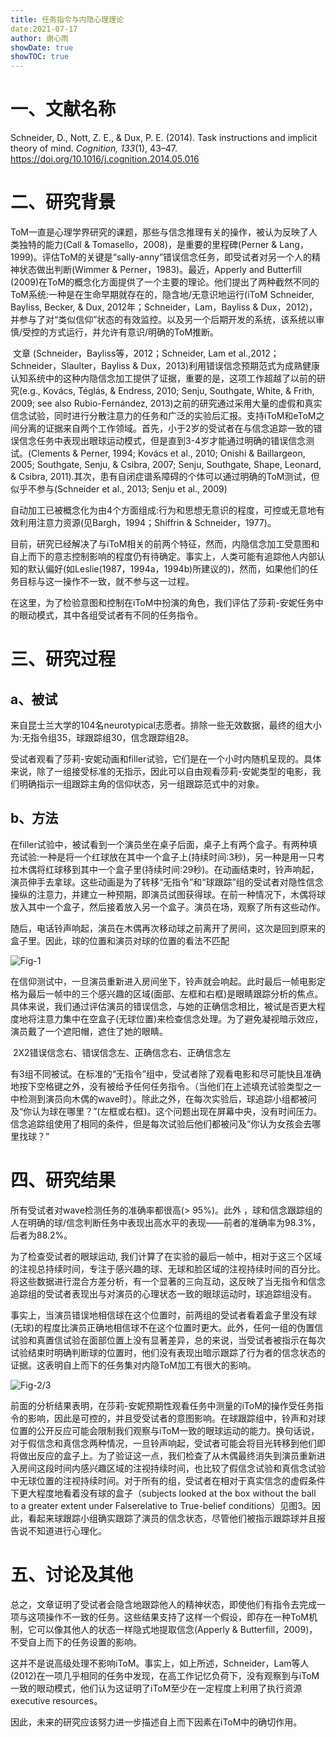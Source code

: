 ```yaml
---
title: 任务指令与内隐心理理论
date:2021-07-17
author: 谢心雨
showDate: true
showTOC: true
---
```


# 一、文献名称

Schneider, D., Nott, Z. E., & Dux, P. E. (2014). Task instructions and implicit theory of mind. *Cognition, 133*(1), 43–47. https://doi.org/10.1016/j.cognition.2014.05.016 

# 二、研究背景

​		ToM一直是心理学界研究的课题，那些与信念推理有关的操作，被认为反映了人类独特的能力(Call & Tomasello，2008)，是重要的里程碑(Perner & Lang，1999)。评估ToM的关键是“sally-anny”错误信念任务，即受试者对另一个人的精神状态做出判断(Wimmer & Perner，1983)。最近，Apperly and Butterfill (2009)在ToM的概念化方面提供了一个主要的理论。他们提出了两种截然不同的ToM系统:一种是在生命早期就存在的，隐含地/无意识地运行(iToM Schneider, Bayliss, Becker, & Dux, 2012年；Schneider，Lam，Bayliss & Dux，2012)，并参与了对“类似信仰”状态的有效监控。以及另一个后期开发的系统，该系统以审慎/受控的方式运行，并允许有意识/明确的ToM推断。

​	文章 (Schneider，Bayliss等，2012；Schneider, Lam et al.,2012；Schneider，Slaulter，Bayliss & Dux，2013)利用错误信念预期范式为成熟健康认知系统中的这种内隐信念加工提供了证据，重要的是，这项工作超越了以前的研究(e.g., Kovács, Téglás, & Endress, 2010; Senju, Southgate, White, & Frith, 2009; see also Rubio-Fernández, 2013)之前的研究通过采用大量的虚假和真实信念试验，同时进行分散注意力的任务和广泛的实验后汇报。支持iToM和eToM之间分离的证据来自两个工作领域。首先，小于2岁的受试者在与信念追踪一致的错误信念任务中表现出眼球运动模式，但是直到3-4岁才能通过明确的错误信念测试。(Clements & Perner, 1994; Kovács et al., 2010; Onishi & Baillargeon, 2005; Southgate, Senju, & Csibra, 2007; Senju, Southgate, Shape, Leonard, & Csibra, 2011).其次，患有自闭症谱系障碍的个体可以通过明确的ToM测试，但似乎不参与(Schneider et al., 2013; Senju et al., 2009)

​		自动加工已被概念化为由4个方面组成:行为和思想无意识的程度，可控或无意地有效利用注意力资源(见Bargh，1994；Shiffrin & Schneider，1977)。

​		目前，研究已经解决了与iToM相关的前两个特征，然而，内隐信念加工受意图和自上而下的意志控制影响的程度仍有待确定。事实上，人类可能有追踪他人内部认知的默认偏好(如Leslie(1987，1994a，1994b)所建议的)，然而，如果他们的任务目标与这一操作不一致，就不参与这一过程。

​	在这里，为了检验意图和控制在iToM中扮演的角色，我们评估了莎莉-安妮任务中的眼动模式，其中各组受试者有不同的任务指令。

# 三、研究过程

## a、被试

来自昆士兰大学的104名neurotypical志愿者。排除一些无效数据，最终的组大小为:无指令组35，球跟踪组30，信念跟踪组28。

受试者观看了莎莉-安妮动画和filler试验，它们是在一个小时内随机呈现的。具体来说，除了一组接受标准的无指示，因此可以自由观看莎莉-安妮类型的电影，我们明确指示一组跟踪主角的信仰状态，另一组跟踪范式中的对象。

## b、方法

​		在filler试验中，被试看到一个演员坐在桌子后面，桌子上有两个盒子。有两种填充试验:一种是将一个红球放在其中一个盒子上(持续时间:3秒)，另一种是用一只考拉木偶将红球移到其中一个盒子里(持续时间:29秒)。在动画结束时，铃声响起，演员伸手去拿球。这些动画是为了转移“无指令”和“球跟踪”组的受试者对隐性信念操纵的注意力，并建立一种预期，即演员试图获得球。在前一种情况下，木偶将球放入其中一个盒子，然后接着放入另一个盒子。演员在场，观察了所有这些动作。

​		随后，电话铃声响起，演员在木偶再次移动球之前离开了房间，这次是回到原来的盒子里。因此，球的位置和演员对球的位置的看法不匹配

![Fig-1]()

​		在信仰测试中，一旦演员重新进入房间坐下，铃声就会响起。此时最后一帧电影定格为最后一帧中的三个感兴趣的区域(面部、左框和右框)是眼睛跟踪分析的焦点。具体来说，我们通过评估演员的错误信念，与她的正确信念相比，被试是否更大程度地将注意力集中在空盒子(无球位置)来检查信念处理。为了避免凝视暗示效应，演员戴了一个遮阳帽，遮住了她的眼睛。

​	 2X2错误信念右、错误信念左、正确信念右、正确信念左

​	有3组不同被试。在标准的“无指令”组中，受试者除了观看电影和尽可能快且准确地按下空格键之外，没有被给予任何任务指令。（当他们在上述填充试验类型之一中检测到演员向木偶的wave时）。除此之外，在每次实验后，球追踪小组都被问及“你认为球在哪里？”(左框或右框)。这个问题出现在屏幕中央，没有时间压力。信念追踪组使用了相同的条件，但是每次试验后他们都被问及“你认为女孩会去哪里找球？”

# 四、研究结果

所有受试者对wave检测任务的准确率都很高(> 95%)。此外 ，球和信念跟踪组的人在明确的球/信念判断任务中表现出高水平的表现——前者的准确率为98.3%，后者为88.2%。

为了检查受试者的眼球运动, 我们计算了在实验的最后一帧中，相对于这三个区域的注视总持续时间，专注于感兴趣的球、无球和脸区域的注视持续时间的百分比。将这些数据进行混合方差分析，有一个显著的三向互动，这反映了当无指令和信念追踪组的受试者表现出与对演员的心理状态一致的眼球运动时，球追踪组没有。

事实上，当演员错误地相信球在这个位置时，前两组的受试者看着盒子里没有球(无球)的程度比演员正确地相信球不在这个位置时更大。此外，任何一组的伪置信试验和真置信试验在面部位置上没有显著差异，总的来说，当受试者被指示在每次试验结束时明确判断球的位置时，他们没有表现出暗示跟踪了行为者的信念状态的证据。这表明自上而下的任务集对内隐ToM加工有很大的影响。

![Fig-2/3]()

​		前面的分析结果表明，在莎莉-安妮预期性观看任务中测量的iToM的操作受任务指令的影响，因此是可控的，并且受受试者的意图影响。在球跟踪组中，铃声和对球位置的公开反应可能会限制我们观察与iToM一致的眼球运动的能力。换句话说，对于假信念和真信念两种情况，一旦铃声响起，受试者可能会将目光转移到他们即将做出反应的盒子上。为了验证这一点，我们检查了从木偶最终消失到演员重新进入房间这段时间内感兴趣区域的注视持续时间，也比较了假信念试验和真信念试验中无球位置的注视持续时间。对于所有的组，受试者在相对于真实信念的虚假条件下更大程度地看着没有球的盒子（subjects looked at the box without the ball to a greater extent under Falserelative to True-belief conditions）见图3。因此，看起来球跟踪小组确实跟踪了演员的信念状态，尽管他们被指示跟踪球并且报告说不知道进行心理化。

# 五、讨论及其他

总之，文章证明了受试者会隐含地跟踪他人的精神状态，即使他们有指令去完成一项与这项操作不一致的任务。这些结果支持了这样一个假设，即存在一种ToM机制，它可以像其他人的状态一样隐式地提取信念(Apperly & Butterfill，2009)，不受自上而下的任务设置的影响。

这并不是说高级处理不影响iToM。事实上，如上所述，Schneider，Lam等人(2012)在一项几乎相同的任务中发现，在高工作记忆负荷下，没有观察到与iToM一致的眼动模式，他们认为这证明了iToM至少在一定程度上利用了执行资源executive resources。

因此，未来的研究应该努力进一步描述自上而下因素在iToM中的确切作用。
